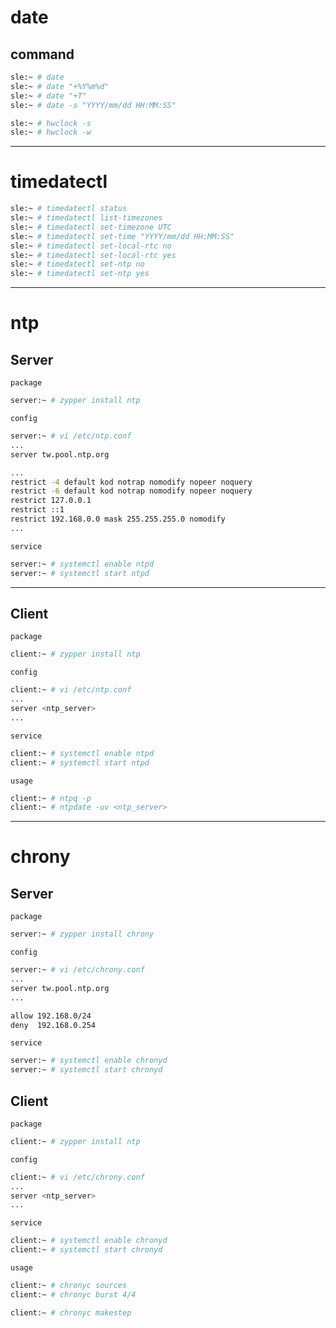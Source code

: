 # date

## command

```bash
sle:~ # date
sle:~ # date "+%Y%m%d"
sle:~ # date "+T"
sle:~ # date -s "YYYY/mm/dd HH:MM:SS"

sle:~ # hwclock -s
sle:~ # hwclock -w
```


---

# timedatectl

```bash
sle:~ # timedatectl status
sle:~ # timedatectl list-timezones
sle:~ # timedatectl set-timezone UTC
sle:~ # timedatectl set-time "YYYY/mm/dd HH:MM:SS"
sle:~ # timedatectl set-local-rtc no
sle:~ # timedatectl set-local-rtc yes
sle:~ # timedatectl set-ntp no
sle:~ # timedatectl set-ntp yes
```


---

# ntp


## Server

`package`

```bash
server:~ # zypper install ntp
```


`config`

```bash
server:~ # vi /etc/ntp.conf
...
server tw.pool.ntp.org

...
restrict -4 default kod notrap nomodify nopeer noquery
restrict -6 default kod notrap nomodify nopeer noquery
restrict 127.0.0.1
restrict ::1
restrict 192.168.0.0 mask 255.255.255.0 nomodify
...
```


`service`

```bash
server:~ # systemctl enable ntpd
server:~ # systemctl start ntpd
```


---

## Client

`package`

```bash
client:~ # zypper install ntp
```

`config`

```bash
client:~ # vi /etc/ntp.conf
...
server <ntp_server>
...
```


`service`

```bash
client:~ # systemctl enable ntpd
client:~ # systemctl start ntpd
```


`usage`

```bash
client:~ # ntpq -p
client:~ # ntpdate -uv <ntp_server>
```


---

# chrony


## Server

`package`

```bash
server:~ # zypper install chrony
```


`config`

```bash
server:~ # vi /etc/chrony.conf
...
server tw.pool.ntp.org
...

allow 192.168.0/24
deny  192.168.0.254
```


`service`

```bash
server:~ # systemctl enable chronyd
server:~ # systemctl start chronyd
```



## Client

`package`

```bash
client:~ # zypper install ntp
```

`config`

```bash
client:~ # vi /etc/chrony.conf
...
server <ntp_server>
...
```


`service`

```bash
client:~ # systemctl enable chronyd
client:~ # systemctl start chronyd
```


`usage`

```bash
client:~ # chronyc sources
client:~ # chronyc burst 4/4

client:~ # chronyc makestep
```
